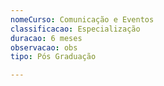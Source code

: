 ```yaml
---
nomeCurso: Comunicação e Eventos
classificacao: Especialização
duracao: 6 meses
observacao: obs
tipo: Pós Graduação

---
```


